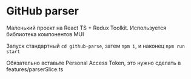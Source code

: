 # GitHub parser

Маленький проект на React TS + Redux Toolkit. Используется библиотека компонентов MUI

Запуск стандартный `cd github-parse`, затем `npm i`, и наконец `npm run start`


Обязательно вставьте Personal Access Token, это нужно сделать в features/parserSlice.ts